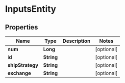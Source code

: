 
# InputsEntity

## Properties
Name | Type | Description | Notes
------------ | ------------- | ------------- | -------------
**num** | **Long** |  |  [optional]
**id** | **String** |  |  [optional]
**shipStrategy** | **String** |  |  [optional]
**exchange** | **String** |  |  [optional]



